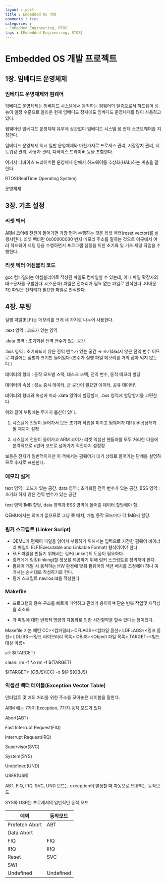 ```yaml
---
layout : post
title : Embedded OS 개발
comments : true
categories : 
- Embedded Engineering, RTOS
tags : [Embedded Engineering, RTOS]
---
```

# Embedded OS 개발 프로젝트

## 1장. 임베디드 운영체제

### 임베디드 운영체제와 펌웨어

 임베디드 운영체제는 임베디드 시스템에서 동작하는 펌웨어의 일종으로서 하드웨어 성능이 일정 수준으로 올라온 현재 임베디드 장치에도 임베디드 운영체제를 많이 사용하고 있다.

펌웨어란 임베디드 운영체제 유무에 상관없이 임베디드 시스템 용 전체 소프트웨어를 지칭한다.

임베디드 운영체제 역시 일반 운영체제와 마찬가지로 프로세스 관리, 저장장치 관리, 네트워킹 관리, 사용자 관리, 디바이스 드라이버 등을 포함한다.

여기서 디바이스 드라이버란 운영체제 안에서 하드웨어를 추상화(HAL)하는 계층을 말한다.

RTOS(RealTime Operating System)

운영체제 

## 3장. 기초 설정

### 리셋 벡터

ARM 코어에 전원이 들어가면 가장 먼저 수행하는 것은 리셋 벡터(reset vector)를 실행시킨다. 리셋 벡터란 0x00000000 번지 메모리 주소를 말하는 것으로 이곳에서 여러 하드웨어 세팅 등을 수행하면서 프로그램 실행을 위한 초기화 및 기초 세팅 작업을 수행한다.


### 리셋 벡터 어셈블리 코드

gcc 컴파일러는 어셈블리어로 작성된 파일도 컴파일할 수 있는데, 이때 파일 확장자의 대소문자를 구별한다..s(소문자) 파일은 전처리가 필요 없는 파일로 인식한다..S(대문자) 파일은 전처리가 필요한 파일로 인식한다.

## 4장. 부팅

실행 파일(ELF)는 메모리를 크게 세 가지로 나누어 사용한다.

.text 영역 : 코드가 있는 영역

.data 영역 : 초기화된 전역 변수가 있는 공간

.bss 영역 : 초기화되지 않은 전역 변수가 있는 공간 ⇒ 초기화되지 않은 전역 변수 이므로 파일에는 심벌과 크기만 들어있다.(변수가 실행 파일 메모리를 거의 잡아 먹지 않는다.)

데이터의 형태 : 동작 모드별 스택, 태스크 스택, 전역 변수, 동적 메모리 할당

데이터의 속성 : 성능 중시 데이터, 큰 공간이 필요한 데이터, 공유 데이터\

데이터의 형태와 속성에 따라 .data 영역에 할당할지, .bss 영역에 할당할지를 고민한다.

위와 같이 부팅에는 두가지 옵션이 있다.

1. 시스템에 전원이 들어가서 모든 초기화 작업을 마치고 펌웨어가 대기(idle)상태가 될 때까지 설정

2. 시스템에 전원이 들어가고 ARM 코어가 리셋 익셉션 핸들러를 모두 처리한 다음에 본격적으로 c언어 코드로 넘어가기 직전까지 설정정

보통은 전자가 일반적이지만 이 책에서는 펌웨어가 대기 상태로 들어가는 단계를 설명하므로 후자로 표현한다.

### 메모리 설계


text 영역 : 코드가 있는 공간.
data 영역 : 초기화된 전역 변수가 있는 공간.
BSS 영역 : 초기화 하지 않은 전역 변수가 있는 공간

text 영역 1MB 할당, data 영역과 BSS 영역에 들어갈 데이터 할당해야 함.

QEMU에서는 의미가 없으므로 그냥 쭉 배치, 개별 동작 모드마다 각 1MB씩 할당.


### 링커 스크립트 (Linker Script)

- QEMU가 펌웨어 파일을 읽어서 부팅하기 위해서는 입력으로 지정한 펌웨어 바이너리 파일이 ELF(Executable and Linkable Format) 형식이어야 한다.
- ELF 파일을 만들기 위해서는 링커(Linker)의 도움이 필요하다.
- 링커에게 링킹(linking)할 정보를 제공하기 위해 링커 스크립트를 정의해야 한다.
- 펌웨어 개발 시 동작하는 HW 환경에 맞춰 펌웨어의 섹션 배치를 조정해야 하나 여기서는 순서대로 작성하기로 한다.
- 링커 스크립트 navilos.ld를 작성한다

### Makefile

- 프로그램의 종속 구조를 빠르게 파악하고 관리가 용이하며 단순 반복 작업및 재작성을 최소화

- 각 파일에 대한 반복적 명령의 자동화로 인한 시간절약을 할수 있다는 점이있다. 

Makefile 기본 패턴
CC=<컴파일러>
CFLAGS=<컴파일 옵션>
LDFLAGS=<링크 옵션>
LDLIBS=<링크 라이브러리 목록>
OBJS=<Object 파일 목록>
TARGET=<빌드 대상 이름>

all: $(TARGET)

clean:
    rm -f *.o
    rm -f $(TARGET)

$(TARGET): $(OBJS)$(CC) -o $@ $(OBJS)

### 익셉션 벡터 테이블(Exception Vector Table)

인터럽트 및 예외 처리를 위한 주소를 모아놓은 테이블을 말한다. 

ARM 에는 7가지 Exception, 7가지 동작 모드가  있다

Abort(ABT)

Fast Interrupt Request(FIQ)

Interrupt Request(IRQ)

Supervisor(SVC)

System(SYS)

Undefined(UND)

USER(USR)

ABT, FIQ, IRQ, SVC, UND 모드는 exception이 발생할 때 자동으로 변경되는 동작모드

SYS와 USR는 프로세서의 일반적인 동작 모드

| 예외 | 동작모드 |
| --- | --- |
| Prefetch Abort | ABT |
| Data Abort |  |
| FIQ | FIQ |
| IRQ | IRQ |
| Reset | SVC |
| SWI |  |
| Undefined | Undefined |
